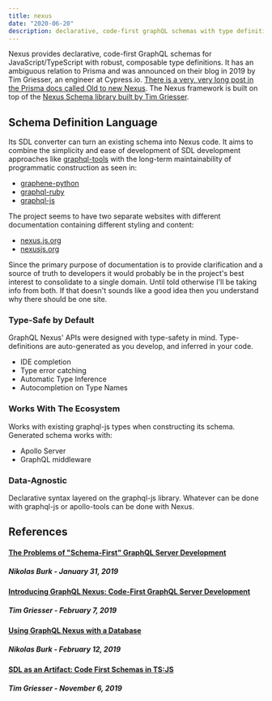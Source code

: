 ```yaml
---
title: nexus
date: "2020-06-20"
description: declarative, code-first graphQL schemas with type definitions
---
```


Nexus provides declarative, code-first GraphQL schemas for JavaScript/TypeScript with robust, composable type definitions. It has an ambiguous relation to Prisma and was announced on their blog in 2019 by Tim Griesser, an engineer at Cypress.io. [There is a very, very long post in the Prisma docs called Old to new Nexus](https://www.prisma.io/docs/guides/upgrade-from-prisma-1/upgrading-nexus-prisma-to-nexus). The Nexus framework is built on top of the [Nexus Schema library built by Tim Griesser](https://github.com/graphql-nexus/schema). 

## Schema Definition Language

Its SDL converter can turn an existing schema into Nexus code. It aims to combine the simplicity and ease of development of SDL development approaches like [graphql-tools](https://www.graphql-tools.com/docs/introduction/) with the long-term maintainability of programmatic construction as seen in:
* [graphene-python](https://docs.graphene-python.org/en/latest/)
* [graphql-ruby](https://github.com/rmosolgo/graphql-ruby)
* [graphql-js](https://github.com/graphql/graphql-js)

The project seems to have two separate websites with different documentation containing different styling and content:
* [nexus.js.org](https://nexus.js.org/docs/getting-started)
* [nexusjs.org](https://www.nexusjs.org/#/README)

Since the primary purpose of documentation is to provide clarification and a source of truth to developers it would probably be in the project's best interest to consolidate to a single domain. Until told otherwise I'll be taking info from both. If that doesn't sounds like a good idea then you understand why there should be one site.

### Type-Safe by Default

GraphQL Nexus' APIs were designed with type-safety in mind. Type-definitions are auto-generated as you develop, and inferred in your code.

* IDE completion
* Type error catching
* Automatic Type Inference
* Autocompletion on Type Names

### Works With The Ecosystem

Works with existing graphql-js types when constructing its schema. Generated schema works with:

* Apollo Server
* GraphQL middleware

### Data-Agnostic

Declarative syntax layered on the graphql-js library. Whatever can be done with graphql-js or apollo-tools can be done with Nexus.

## References

#### [The Problems of "Schema-First" GraphQL Server Development](https://www.prisma.io/blog/the-problems-of-schema-first-graphql-development-x1mn4cb0tyl3)
##### Nikolas Burk - January 31, 2019

#### [Introducing GraphQL Nexus: Code-First GraphQL Server Development](https://www.prisma.io/blog/introducing-graphql-nexus-code-first-graphql-server-development-ll6s1yy5cxl5)
##### Tim Griesser - February 7, 2019

#### [Using GraphQL Nexus with a Database](https://www.prisma.io/blog/using-graphql-nexus-with-a-database-pmyl3660ncst)
##### Nikolas Burk - February 12, 2019

#### [SDL as an Artifact: Code First Schemas in TS:JS](https://www.youtube.com/watch?v=DlF226AEYSM)
##### Tim Griesser - November 6, 2019